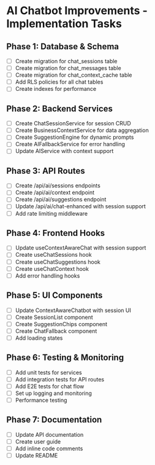 # AI Chatbot Improvements - Implementation Tasks

## Phase 1: Database & Schema
- [ ] Create migration for chat_sessions table
- [ ] Create migration for chat_messages table
- [ ] Create migration for chat_context_cache table
- [ ] Add RLS policies for all chat tables
- [ ] Create indexes for performance

## Phase 2: Backend Services
- [ ] Create ChatSessionService for session CRUD
- [ ] Create BusinessContextService for data aggregation
- [ ] Create SuggestionEngine for dynamic prompts
- [ ] Create AIFallbackService for error handling
- [ ] Update AIService with context support

## Phase 3: API Routes
- [ ] Create /api/ai/sessions endpoints
- [ ] Create /api/ai/context endpoint
- [ ] Create /api/ai/suggestions endpoint
- [ ] Update /api/ai/chat-enhanced with session support
- [ ] Add rate limiting middleware

## Phase 4: Frontend Hooks
- [ ] Update useContextAwareChat with session support
- [ ] Create useChatSessions hook
- [ ] Create useChatSuggestions hook
- [ ] Create useChatContext hook
- [ ] Add error handling hooks

## Phase 5: UI Components
- [ ] Update ContextAwareChatbot with session UI
- [ ] Create SessionList component
- [ ] Create SuggestionChips component
- [ ] Create ChatFallback component
- [ ] Add loading states

## Phase 6: Testing & Monitoring
- [ ] Add unit tests for services
- [ ] Add integration tests for API routes
- [ ] Add E2E tests for chat flow
- [ ] Set up logging and monitoring
- [ ] Performance testing

## Phase 7: Documentation
- [ ] Update API documentation
- [ ] Create user guide
- [ ] Add inline code comments
- [ ] Update README
